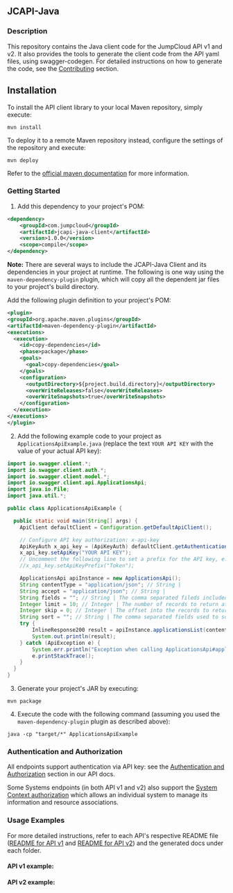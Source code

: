 ## JCAPI-Java

### Description

This repository contains the Java client code for the JumpCloud API v1 and v2.
It also provides the tools to generate the client code from the API yaml files, using swagger-codegen.
For detailed instructions on how to generate the code, see the [Contributing](CONTRIBUTING.md) section.

## Installation

To install the API client library to your local Maven repository, simply execute:

```shell
mvn install
```

To deploy it to a remote Maven repository instead, configure the settings of the repository and execute:

```shell
mvn deploy
```

Refer to the [official maven documentation](https://maven.apache.org/plugins/maven-deploy-plugin/usage.html) for more information.

### Getting Started

1. Add this dependency to your project's POM:

  ```xml
  <dependency>
      <groupId>com.jumpcloud</groupId>
      <artifactId>jcapi-java-client</artifactId>
      <version>1.0.0</version>
      <scope>compile</scope>
  </dependency>
  ```

   **Note:** There are several ways to include the JCAPI-Java Client and its dependencies in your project at runtime. The following is one way using the `maven-dependency-plugin` plugin, which will copy all the dependent jar files to your project's build directory.

   Add the following plugin definition to your project's POM:

  ```xml
  <plugin>
  <groupId>org.apache.maven.plugins</groupId>
  <artifactId>maven-dependency-plugin</artifactId>
  <executions>
    <execution>
      <id>copy-dependencies</id>
      <phase>package</phase>
      <goals>
        <goal>copy-dependencies</goal>
      </goals>
      <configuration>
        <outputDirectory>${project.build.directory}</outputDirectory>
        <overWriteReleases>false</overWriteReleases>
        <overWriteSnapshots>true</overWriteSnapshots>
      </configuration>
    </execution>
  </executions>
  </plugin>
  ```

2. Add the following example code to your project as `ApplicationsApiExample.java` (replace the text `YOUR API KEY` with the value of your actual API key):

  ```java
  import io.swagger.client.*;
  import io.swagger.client.auth.*;
  import io.swagger.client.model.*;
  import io.swagger.client.api.ApplicationsApi;
  import java.io.File;
  import java.util.*;

  public class ApplicationsApiExample {

    public static void main(String[] args) {
      ApiClient defaultClient = Configuration.getDefaultApiClient();

      // Configure API key authorization: x-api-key
      ApiKeyAuth x_api_key = (ApiKeyAuth) defaultClient.getAuthentication("x-api-key");
      x_api_key.setApiKey("YOUR API KEY");
      // Uncomment the following line to set a prefix for the API key, e.g. "Token" (defaults to null)
      //x_api_key.setApiKeyPrefix("Token");

      ApplicationsApi apiInstance = new ApplicationsApi();
      String contentType = "application/json"; // String |
      String accept = "application/json"; // String |
      String fields = ""; // String | The comma separated fileds included in the returned records. If omitted the default list of fields will be returned.
      Integer limit = 10; // Integer | The number of records to return at once.
      Integer skip = 0; // Integer | The offset into the records to return.
      String sort = ""; // String | The comma separated fields used to sort the collection. Default sort is ascending, prefix with - to sort descending.
      try {
          InlineResponse200 result = apiInstance.applicationsList(contentType, accept, fields, limit, skip, sort);
          System.out.println(result);
      } catch (ApiException e) {
          System.err.println("Exception when calling ApplicationsApi#applicationsList");
          e.printStackTrace();
      }
    }
  }
  ```

3. Generate your project's JAR by executing:

  ```shell
  mvn package
  ```

4. Execute the code with the following command (assuming you used the `maven-dependency-plugin` plugin as described above):

  ```shell
  java -cp "target/*" ApplicationsApiExample
  ```

### Authentication and Authorization

All endpoints support authentication via API key: see the [Authentication and Authorization](https://docs.jumpcloud.com/2.0/authentication-and-authorization/authentication-and-authorization-overview) section in our API docs.

Some Systems endpoints (in both API v1 and v2) also support the [System Context authorization](https://docs.jumpcloud.com/2.0/authentication-and-authorization/system-context) which allows an individual system to manage its information and resource associations.

### Usage Examples

For more detailed instructions, refer to each API's respective README file ([README for API v1](jcapiv1/README.md) and [README for API v2](jcapiv2/README.md)) and the generated docs under each folder.

#### API v1 example:

#### API v2 example:
